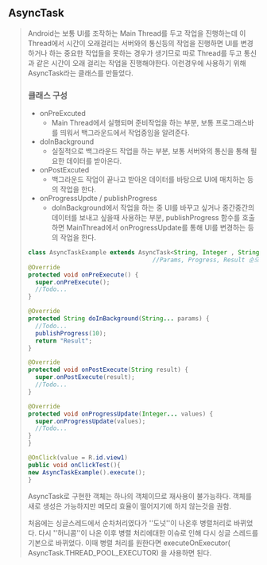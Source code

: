 ## AsyncTask

> Android는 보통 UI를 조작하는 Main Thread를 두고 작업을 진행하는데 이 Thread에서 시간이 오래걸리는 서버와의 통신등의 작업을 진행하면 UI를 변경하거나 하는 중요한 작업들을 못하는 경우가 생기므로 따로 Thread를 두고 통신과 같은 시간이 오래 걸리는 작업을 진행해야한다.  이런경우에 사용하기 위해 AsyncTask라는 클래스를 만들었다. 
>
> ### 클래스 구성
>
> - onPreExcuted
>   - Main Thread에서 실행되며 준비작업을 하는 부분, 보통 프로그래스바를 띄워서 백그라운드에서 작업중임을 알려준다.
> - doInBackground
>   - 실질적으로 백그라운드 작업을 하는 부분, 보통 서버와의 통신을 통해 필요한 데이터를 받아온다.
> - onPostExcuted
>   - 백그라운드 작업이 끝나고 받아온 데이터를 바탕으로 UI에 매치하는 등의 작업을 한다.
> - onProgressUpdte / publishProgress
>   - doInBackground에서 작업을 하는 중 UI를 바꾸고 싶거나 중간중간의 데이터를 보내고 싶을때 사용하는 부분,  publishProgress 함수를 호출하면 MainThread에서 onProgressUpdate를 통해 UI를 변경하는 등의 작업을 한다.
>
> ```java
> class AsyncTaskExample extends AsyncTask<String, Integer , String>{
> 									 //Params, Progress, Result 순으로 Generic 설정
> @Override
> protected void onPreExecute() {
>   super.onPreExecute();
>   //Todo...
> }
> 
> @Override
> protected String doInBackground(String... params) {
>   //Todo...
>   publishProgress(10);
>   return "Result";
> }
> 
> @Override
> protected void onPostExecute(String result) {
>   super.onPostExecute(result);
>   //Todo...
> }
> 
> @Override
> protected void onProgressUpdate(Integer... values) {
>   super.onProgressUpdate(values);
>   //Todo...
> }
> }
> 
> @OnClick(value = R.id.view1)
> public void onClickTest(){
> new AsyncTaskExample().execute();
> }
> ```
>
> AsyncTask로 구현한 객체는 하나의 객체이므로 재사용이 불가능하다. 객체를 새로 생성은 가능하지만 메모리 효율이 떨어지기에 하지 않는것을 권함. 
>
> 처음에는 싱글스레드에서 순차처리였다가 ''도넛''이 나온후 병렬처리로 바뀌었다. 다시 ''허니콤''이 나온 이후 병렬 처리에대한 이슈로 인해 다시 싱글 스레드를 기본으로 바뀌었다. 이때 병렬 처리를 원한다면 executeOnExecutor(  AsyncTask.THREAD_POOL_EXECUTOR) 을 사용하면 된다.
